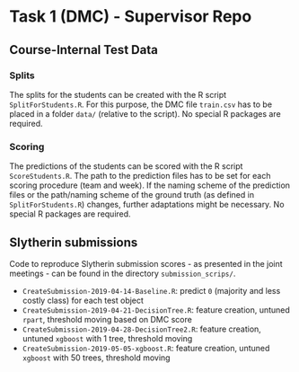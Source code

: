 # Task 1 (DMC) - Supervisor Repo

## Course-Internal Test Data

### Splits

The splits for the students can be created with the R script `SplitForStudents.R`.
For this purpose, the DMC file `train.csv` has to be placed in a folder `data/` (relative to the script).
No special R packages are required.

### Scoring

The predictions of the students can be scored with the R script `ScoreStudents.R`.
The path to the prediction files has to be set for each scoring procedure (team and week).
If the naming scheme of the prediction files or the path/naming scheme of the ground truth (as defined in `SplitForStudents.R`) changes, further adaptations might be necessary.
No special R packages are required.

## Slytherin submissions

Code to reproduce Slytherin submission scores - as presented in the joint meetings - can be found in the directory `submission_scrips/`.

- `CreateSubmission-2019-04-14-Baseline.R`: predict `0` (majority and less costly class) for each test object
- `CreateSubmission-2019-04-21-DecisionTree.R`: feature creation, untuned `rpart`, threshold moving based on DMC score
- `CreateSubmission-2019-04-28-DecisionTree2.R`: feature creation, untuned `xgboost` with 1 tree, threshold moving
- `CreateSubmission-2019-05-05-xgboost.R`: feature creation, untuned `xgboost` with 50 trees, threshold moving
